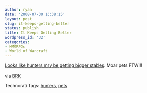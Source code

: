 ```yaml
---
author: ryan
date: '2008-07-30 16:38:15'
layout: post
slug: it-keeps-getting-better
status: publish
title: It Keeps Getting Better
wordpress_id: '32'
categories:
- MMORPGs
- World of Warcraft
---
```


[Looks like hunters may be getting bigger
stables](http://www.bigredkitty.net/2008/07/30/a-picture-says-one-word/).
Moar pets FTW!!! \
 \
 via [BRK](http://www.bigredkitty.net/)

Technorati Tags: [hunters](http://www.technorati.com/tag/hunters),
[pets](http://www.technorati.com/tag/pets)
